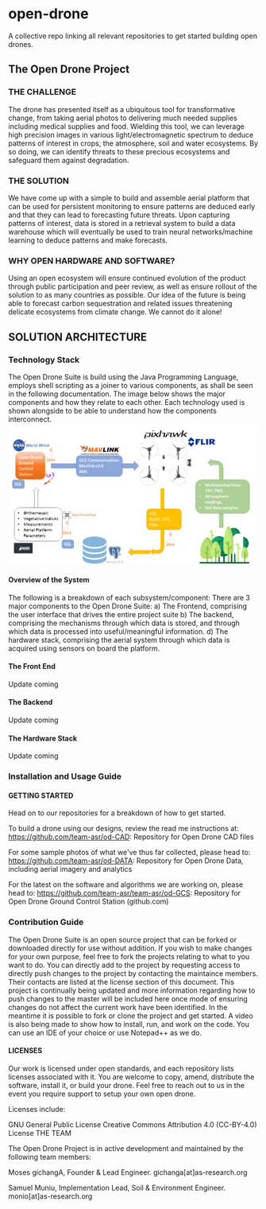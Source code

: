 # open-drone
A collective repo linking all relevant repositories to get started building open drones.

## The Open Drone Project
### THE CHALLENGE

The drone has presented itself as a ubiquitous tool for transformative change, from taking aerial photos to delivering much needed supplies including medical supplies and food. Wielding this tool, we can leverage high precision images in various light/electromagnetic spectrum to deduce patterns of interest in crops, the atmosphere, soil and water ecosystems. By so doing, we can identify threats to these precious ecosystems and safeguard them against degradation.

### THE SOLUTION

We have come up with a simple to build and assemble aerial platform that can be used for persistent monitoring to ensure patterns are deduced early and that they can lead to forecasting future threats. Upon capturing patterns of interest, data is stored in a retrieval system to build a data warehouse which will eventually be used to train neural networks/machine learning to deduce patterns and make forecasts.

### WHY OPEN HARDWARE AND SOFTWARE?

Using an open ecosystem will ensure continued evolution of the product through public participation and peer review, as well as ensure rollout of the solution to as many countries as possible. Our idea of the future is being able to forecast carbon sequestration and related issues threatening delicate ecosystems from climate change. We cannot do it alone!

## SOLUTION ARCHITECTURE

### Technology Stack
The Open Drone Suite is build using the Java Programming Language, employs shell scripting as a joiner to various components, as shall be seen in the following documentation.
The image below shows the major components and how they relate to each other. Each technology used is shown alongside to be able to understand how the components interconnect.
![](architecture.png)

#### Overview of the System
The following is a breakdown of each subsystem/component:
There are 3 major components to the Open Drone Suite:
a) The Frontend, comprising the user interface that drives the entire project suite
b) The backend, comprising the mechanisms through which data is stored, and through which data is processed into useful/meaningful information.
d) The hardware stack, comprising the aerial system through which data is acquired using sensors on board the platform.

#### The Front End
Update coming
#### The Backend
Update coming
#### The Hardware Stack
Update coming

### Installation and Usage Guide

#### GETTING STARTED

Head on to our repositories for a breakdown of how to get started.

To build a drone using our designs, review the read me instructions at: https://github.com/team-asr/od-CAD: Repository for Open Drone CAD files

For some sample photos of what we've thus far collected, please head to: https://github.com/team-asr/od-DATA: Repository for Open Drone Data, including aerial imagery and analytics 

For the latest on the software and algorithms we are working on, please head to: https://github.com/team-asr/team-asr/od-GCS: Repository for Open Drone Ground Control Station (github.com)

### Contribution Guide
The Open Drone Suite is an open source project that can be forked or downloaded directly for use without addition. If you wish to make changes for your own purpose, feel free to fork the projects relating to what to you want to do.
You can directly add to the project by requesting access to directly push changes to the project by contacting the maintaince members. Their contacts are listed at the license section of this document.
This project is continually being updated and more information regarding how to push changes to the master will be included here once mode of ensuring changes do not affect the current work have been identified. In the meantime
it is possible to fork or clone the project and get started. A video is also being made to show how to install, run, and work on the code. You can use an IDE of your choice or use Notepad++ as we do.

#### LICENSES

Our work is licensed under open standards, and each repository lists licenses associated with it. You are welcome to copy, amend, distribute the software, install it, or build your drone. Feel free to reach out to us in the event you require support to setup your own open drone.

Licenses include:

GNU General Public License
Creative Commons Attribution 4.0 (CC-BY-4.0) License
THE TEAM

The Open Drone Project is in active development and maintained by the following team members:

Moses gichangA, Founder & Lead Engineer.
gichanga[at]as-research.org

Samuel Muniu, Implementation Lead, Soil & Environment Engineer.
monio[at]as-research.org
